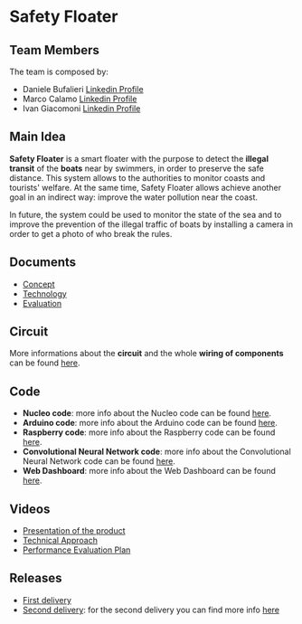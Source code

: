 # Safety Floater

## Team Members

The team is composed by:
- Daniele Bufalieri [Linkedin Profile](https://www.linkedin.com/in/daniele-bufalieri-4b245a121/)
- Marco Calamo  [Linkedin Profile](https://www.linkedin.com/in/marco-calamo-9766751a3/)
- Ivan Giacomoni [Linkedin Profile](https://www.linkedin.com/in/ivan-giacomoni-53100420a/)

## Main Idea

**Safety Floater** is a smart floater with the purpose to detect the **illegal transit** of the **boats** near by swimmers, in order to preserve the safe distance. This system allows to the authorities to monitor coasts and tourists' welfare. At the same time, Safety Floater allows achieve another goal in an indirect way: improve the water pollution near the coast.

In future, the system could be used to monitor the state of the sea and to improve the prevention of the illegal traffic of boats by installing a camera in order to get a photo of who break the rules.

## Documents

- [Concept](https://github.com/IlKaiser/IoT_Group-Project/blob/main/concept.md)
- [Technology](https://github.com/IlKaiser/IoT_Group-Project/blob/main/technology.md)
- [Evaluation](https://github.com/IlKaiser/IoT_Group-Project/blob/main/evaluation.md)

## Circuit

More informations about the **circuit** and the whole **wiring of components** can be found [here](https://github.com/IlKaiser/IoT_Group-Project/blob/main/circuit/README.md).

## Code

- **Nucleo code**: more info about the Nucleo code can be found [here](https://github.com/IlKaiser/IoT_Group-Project/blob/main/nucleo_code/README.md).
- **Arduino code**: more info about the Arduino code can be found [here](https://github.com/IlKaiser/IoT_Group-Project/blob/main/arduino_code/README.md).
- **Raspberry code**: more info about the Raspberry code can be found [here](https://github.com/IlKaiser/IoT_Group-Project/blob/main/raspberry_code/README.md).
- **Convolutional Neural Network code**: more info about the Convolutional Neural Network code can be found [here](https://github.com/IlKaiser/IoT_Group-Project/blob/main/ML/MR-SSD.md).
- **Web Dashboard**: more info about the Web Dashboard can be found [here](https://github.com/IlKaiser/IoT_Group-Project/blob/main/dashboard/README.md).

## Videos

- [Presentation of the product](https://www.youtube.com/watch?v=axyGc6fHb7c)
- [Technical Approach](https://www.youtube.com/watch?v=QwJG0_9aonI)
- [Performance Evaluation Plan](https://www.youtube.com/watch?v=1ltpUNfAVcA)

## Releases

- [First delivery](https://github.com/IlKaiser/IoT_Group-Project/releases/tag/1.0)
- [Second delivery](https://github.com/IlKaiser/IoT_Group-Project/releases/tag/2.0): for the second delivery you can find more info [here](https://github.com/IlKaiser/IoT_Group-Project/blob/main/2nd_delivery.md)

